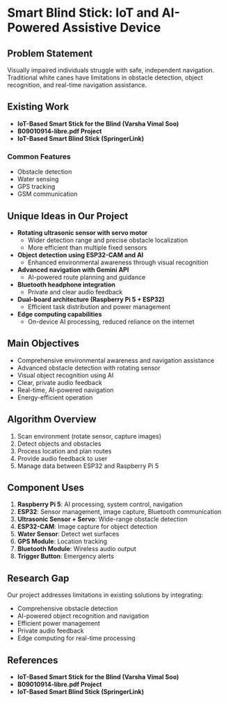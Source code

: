 # Smart Blind Stick: IoT and AI-Powered Assistive Device

## Problem Statement
Visually impaired individuals struggle with safe, independent navigation. Traditional white canes have limitations in obstacle detection, object recognition, and real-time navigation assistance.

## Existing Work
- **IoT-Based Smart Stick for the Blind (Varsha Vimal Soo)**
- **B09010914-libre.pdf Project**
- **IoT-Based Smart Blind Stick (SpringerLink)**

### Common Features
- Obstacle detection
- Water sensing
- GPS tracking
- GSM communication

## Unique Ideas in Our Project
- **Rotating ultrasonic sensor with servo motor**
  - Wider detection range and precise obstacle localization
  - More efficient than multiple fixed sensors
- **Object detection using ESP32-CAM and AI**
  - Enhanced environmental awareness through visual recognition
- **Advanced navigation with Gemini API**
  - AI-powered route planning and guidance
- **Bluetooth headphone integration**
  - Private and clear audio feedback
- **Dual-board architecture (Raspberry Pi 5 + ESP32)**
  - Efficient task distribution and power management
- **Edge computing capabilities**
  - On-device AI processing, reduced reliance on the internet

## Main Objectives
- Comprehensive environmental awareness and navigation assistance
- Advanced obstacle detection with rotating sensor
- Visual object recognition using AI
- Clear, private audio feedback
- Real-time, AI-powered navigation
- Energy-efficient operation

## Algorithm Overview
1. Scan environment (rotate sensor, capture images)
2. Detect objects and obstacles
3. Process location and plan routes
4. Provide audio feedback to user
5. Manage data between ESP32 and Raspberry Pi 5

## Component Uses
1. **Raspberry Pi 5**: AI processing, system control, navigation
2. **ESP32**: Sensor management, image capture, Bluetooth communication
3. **Ultrasonic Sensor + Servo**: Wide-range obstacle detection
4. **ESP32-CAM**: Image capture for object detection
5. **Water Sensor**: Detect wet surfaces
6. **GPS Module**: Location tracking
7. **Bluetooth Module**: Wireless audio output
8. **Trigger Button**: Emergency alerts

## Research Gap
Our project addresses limitations in existing solutions by integrating:
- Comprehensive obstacle detection
- AI-powered object recognition and navigation
- Efficient power management
- Private audio feedback
- Edge computing for real-time processing

## References
- **IoT-Based Smart Stick for the Blind (Varsha Vimal Soo)**
- **B09010914-libre.pdf Project**
- **IoT-Based Smart Blind Stick (SpringerLink)**
